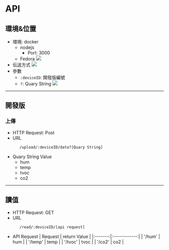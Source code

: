 # API
## 環境&位置
- 環境: docker
  * nodejs
    * Port: 3000 
  * Fedora
    ![](https://i.imgur.com/Kxq8OFv.png)
- 伝送方式
  ![](https://i.imgur.com/3GlPMjG.png)
- 參數
  * `:deviceID`: 開發版編號
  * `?`: Quary String
    ![](https://i.imgur.com/WNnxPKK.png)
---
## 開發版
### 上傳
- HTTP Request: Post
- URL
  ```url
     /upload/:deviceID/data?[Quary String] 
  ```
- Quary String Value
  * hum
  * temp
  * tvoc
  * co2
---
## 讀值
- HTTP Request: GET
- URL
  ```
     /read/:deviceID/[api request]
  ```
- API Request
  | Request | return Value |
  |:-------:|:------------:|
  | '/hum'  |     hum      |
  | '/temp' |     temp     |
  | '/tvoc' |     tvoc     |
  | '/co2'  |     co2      |
